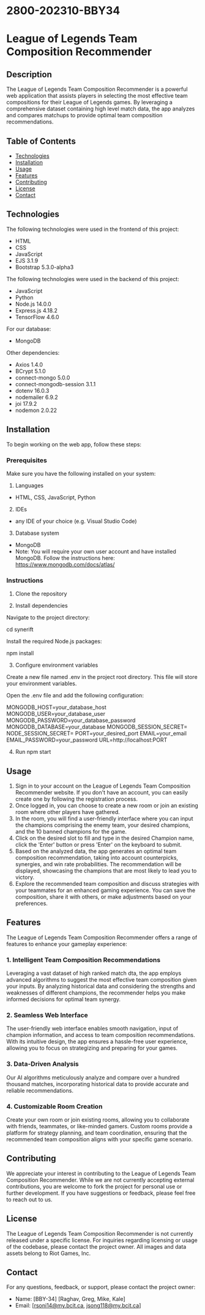 # 2800-202310-BBY34

# League of Legends Team Composition Recommender

## Description

The League of Legends Team Composition Recommender is a powerful web application that assists players in selecting the most effective team compositions for their League of Legends games. By leveraging a comprehensive dataset containing high level match data, the app analyzes and compares matchups to provide optimal team composition recommendations.

## Table of Contents

- [Technologies](#Technologies)
- [Installation](#installation)
- [Usage](#usage)
- [Features](#features)
- [Contributing](#contributing)
- [License](#license)
- [Contact](#contact)

## Technologies

The following technologies were used in the frontend of this project:

- HTML
- CSS
- JavaScript
- EJS 3.1.9
- Bootstrap 5.3.0-alpha3

The following technologies were used in the backend of this project:

- JavaScript
- Python
- Node.js 14.0.0
- Express.js 4.18.2
- TensorFlow 4.6.0

For our database:

- MongoDB

Other dependencies:

- Axios 1.4.0
- BCrypt 5.1.0
- connect-mongo 5.0.0
- connect-mongodb-session 3.1.1
- dotenv 16.0.3
- nodemailer 6.9.2
- joi 17.9.2
- nodemon 2.0.22

## Installation

To begin working on the web app, follow these steps:

### Prerequisites

Make sure you have the following installed on your system:

1. Languages

  - HTML, CSS, JavaScript, Python

2. IDEs

  - any IDE of your choice (e.g. Visual Studio Code)

3. Database system

  - MongoDB
  - Note: You will require your own user account and have installed MongoDB. Follow the instructions here:          https://www.mongodb.com/docs/atlas/

### Instructions

1. Clone the repository

2. Install dependencies

  Navigate to the project directory:

  cd synerift

  Install the required Node.js packages:

  npm install

3. Configure environment variables

  Create a new file named .env in the project root directory. This file will store your environment variables.

  Open the .env file and add the following configuration:

  MONGODB_HOST=your_database_host
  MONGODB_USER=your_database_user
  MONGODB_PASSWORD=your_database_password
  MONGODB_DATABASE=your_database
  MONGODB_SESSION_SECRET=
  NODE_SESSION_SECRET=
  PORT=your_desired_port
  EMAIL=your_email
  EMAIL_PASSWORD=your_password
  URL=http://localhost:PORT

4. Run npm start

## Usage

1. Sign in to your account on the League of Legends Team Composition Recommender website. If you don't have an account, you can easily create one by following the registration process.
2. Once logged in, you can choose to create a new room or join an existing room where other players have gathered.
3. In the room, you will find a user-friendly interface where you can input the champions comprising the enemy team, your desired champions, and the 10 banned champions for the game.
4. Click on the desired slot to fill and type in the desired Champion name, click the 'Enter' button or press 'Enter' on the keyboard to submit.
5. Based on the analyzed data, the app generates an optimal team composition recommendation, taking into account counterpicks, synergies, and win rate probabilities. The recommendation will be displayed, showcasing the champions that are most likely to lead you to victory.
6. Explore the recommended team composition and discuss strategies with your teammates for an enhanced gaming experience. You can save the composition, share it with others, or make adjustments based on your preferences.

## Features

The League of Legends Team Composition Recommender offers a range of features to enhance your gameplay experience:

### 1. Intelligent Team Composition Recommendations

Leveraging a vast dataset of high ranked match dta, the app employs advanced algorithms to suggest the most effective team composition given your inputs. By analyzing historical data and considering the strengths and weaknesses of different champions, the recommender helps you make informed decisions for optimal team synergy.

### 2. Seamless Web Interface

The user-friendly web interface enables smooth navigation, input of champion information, and access to team composition recommendations. With its intuitive design, the app ensures a hassle-free user experience, allowing you to focus on strategizing and preparing for your games.

### 3. Data-Driven Analysis

Our AI algorithms meticulously analyze and compare over a hundred thousand matches, incorporating historical data to provide accurate and reliable recommendations.

### 4. Customizable Room Creation

Create your own room or join existing rooms, allowing you to collaborate with friends, teammates, or like-minded gamers. Custom rooms provide a platform for strategy planning, and team coordination, ensuring that the recommended team composition aligns with your specific game scenario.

## Contributing

We appreciate your interest in contributing to the League of Legends Team Composition Recommender. While we are not currently accepting external contributions, you are welcome to fork the project for personal use or further development. If you have suggestions or feedback, please feel free to reach out to us.

## License

The League of Legends Team Composition Recommender is not currently released under a specific license. For inquiries regarding licensing or usage of the codebase, please contact the project owner. All images and data assets belong to Riot Games, Inc.

## Contact

For any questions, feedback, or support, please contact the project owner:

- Name: [BBY-34] [Raghav, Greg, Mike, Kale]
- Email: [rsoni14@my.bcit.ca, jsong118@my.bcit.ca]
